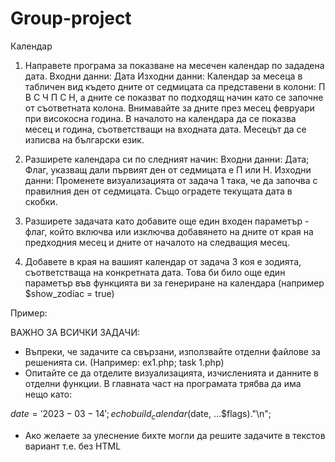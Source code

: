 # Group-project
Календар

1. Направете програма за показване на месечен календар по зададена дата.
Входни данни: Дата
Изходни данни: Календар за месеца в табличен вид  където дните от седмицата са представени в колони: П В С Ч П С Н, а дните се показват по подходящ начин като се започне от съответната колона. Внимавайте за дните през месец февруари при високосна година. В началото на календара да се показва месец и година, съответстващи на входната дата. Месецът да се изписва на български език.


2. Разширете календара си по следният начин:
Входни данни: Дата; Флаг, указващ дали първият ден от седмицата е П или Н.
Изходни данни: Променете визуализацията от задача 1 така, че да започва с правилния ден от седмицата. Също оградете текущата дата в скобки.


3. Разширете задачата като добавите още един входен параметър - флаг, който включва или изключва добавянето на дните от края на предходния месец и дните от началото на следващия месец.


4. Добавете в края на вашият календар от задача 3 коя е зодията, съответстваща на конкретната дата. Това би било още един параметър във функцията ви за генериране на календара (например $show_zodiac = true)

Пример:



ВАЖНО ЗА ВСИЧКИ ЗАДАЧИ: 
* Въпреки, че задачите са свързани, използвайте отделни файлове за решенията си. (Например: ex1.php; task 1.php)
* Опитайте се да отделите визуализацията, изчисленията и данните в отделни функции. В главната част на програмата трябва да има нещо като: 

$date = '2023-03-14';
echo build_calendar($date, ...$flags)."\n";

* Ако желаете за улеснение бихте могли да решите задачите в текстов вариант т.е. без HTML
